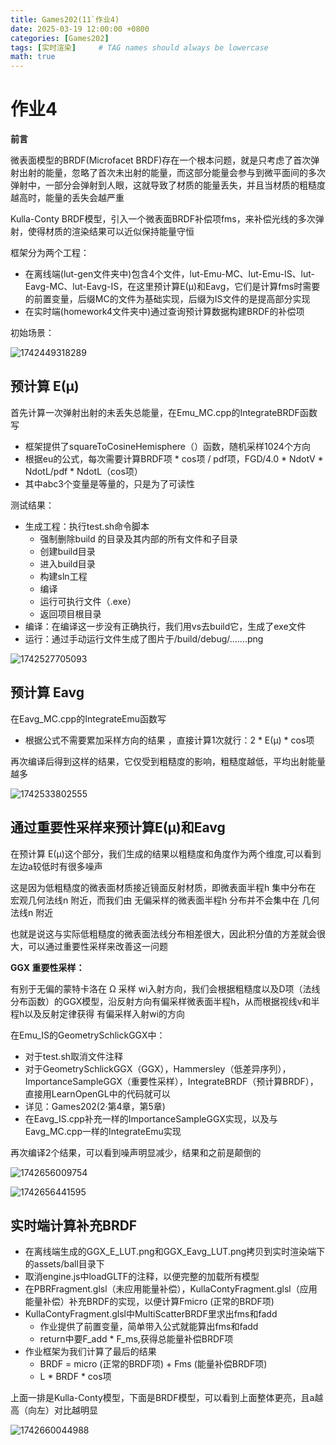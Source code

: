 ```yaml
---
title: Games202(11`作业4)
date: 2025-03-19 12:00:00 +0800
categories: [Games202]
tags: [实时渲染]     # TAG names should always be lowercase
math: true
---
```

# 作业4

**前言**

微表面模型的BRDF(Microfacet BRDF)存在一个根本问题，就是只考虑了首次弹射出射的能量，忽略了首次未出射的能量，而这部分能量会参与到微平面间的多次弹射中，一部分会弹射到人眼，这就导致了材质的能量丢失，并且当材质的粗糙度越高时，能量的丢失会越严重

Kulla-Conty BRDF模型，引入一个微表面BRDF补偿项fms，来补偿光线的多次弹射，使得材质的渲染结果可以近似保持能量守恒

框架分为两个工程：

* 在离线端(lut-gen文件夹中)包含4个文件，lut-Emu-MC、lut-Emu-IS、lut-Eavg-MC、lut-Eavg-IS，在这里预计算E(μ)和Eavg，它们是计算fms时需要的前置变量，后缀MC的文件为基础实现，后缀为IS文件的是提高部分实现
* 在实时端(homework4文件夹中)通过查询预计算数据构建BRDF的补偿项

初始场景：

![1742449318289](/assets/img/blog/Games202/初始场景.png)

## 预计算 E(μ)

首先计算一次弹射出射的未丢失总能量，在Emu_MC.cpp的IntegrateBRDF函数写

* 框架提供了squareToCosineHemisphere（）函数，随机采样1024个方向
* 根据eu的公式，每次需要计算BRDF项 * cos项 / pdf项，FGD/4.0 * NdotV * NdotL/pdf * NdotL（cos项）
* 其中abc3个变量是等量的，只是为了可读性

测试结果：

* 生成工程：执行test.sh命令脚本
  * 强制删除build 的目录及其内部的所有文件和子目录
  * 创建build目录
  * 进入build目录
  * 构建sln工程
  * 编译
  * 运行可执行文件（.exe）
  * 返回项目根目录
* 编译：在编译这一步没有正确执行，我们用vs去build它，生成了exe文件
* 运行：通过手动运行文件生成了图片于/build/debug/…….png

![1742527705093](/assets/img/blog/Games202/eu预计算.png)

## 预计算 Eavg

在Eavg_MC.cpp的IntegrateEmu函数写

* 根据公式不需要累加采样方向的结果 ，直接计算1次就行：2 * E(μ) * cos项

再次编译后得到这样的结果，它仅受到粗糙度的影响，粗糙度越低，平均出射能量越多

![1742533802555](/assets/img/blog/Games202/eavg预计算.png)

## 通过重要性采样来预计算E(μ)和Eavg

在预计算 E(μ)这个部分，我们生成的结果以粗糙度和角度作为两个维度,可以看到左边a较低时有很多噪声

这是因为低粗糙度的微表面材质接近镜面反射材质，即微表面半程h 集中分布在 宏观几何法线n 附近，而我们由 无偏采样的微表面半程h 分布并不会集中在 几何法线n 附近

也就是说这与实际低粗糙度的微表面法线分布相差很大，因此积分值的方差就会很大，可以通过重要性采样来改善这一问题

**GGX 重要性采样：**

有别于无偏的蒙特卡洛在 Ω 采样 wi入射方向，我们会根据粗糙度以及D项（法线分布函数）的GGX模型，沿反射方向有偏采样微表面半程h，从而根据视线v和半程h以及反射定律获得 有偏采样入射wi的方向

在Emu_IS的GeometrySchlickGGX中：

* 对于test.sh取消文件注释
* 对于GeometrySchlickGGX（GGX），Hammersley（低差异序列），ImportanceSampleGGX（重要性采样），IntegrateBRDF（预计算BRDF），直接用LearnOpenGL中的代码就可以
* 详见：Games202(2·第4章，第5章)
* 在Eavg_IS.cpp补充一样的ImportanceSampleGGX实现，以及与Eavg_MC.cpp一样的IntegrateEmu实现

再次编译2个结果，可以看到噪声明显减少，结果和之前是颠倒的

![1742656009754](/assets/img/blog/Games202/重要性Eu.png)

![1742656441595](/assets/img/blog/Games202/重要性Eavg.png)

## 实时端计算补充BRDF

* 在离线端生成的GGX_E_LUT.png和GGX_Eavg_LUT.png拷贝到实时渲染端下的assets/ball目录下
* 取消engine.js中loadGLTF的注释，以便完整的加载所有模型
* 在PBRFragment.glsl（未应用能量补偿），KullaContyFragment.glsl（应用能量补偿）补充BRDF的实现，以便计算Fmicro (正常的BRDF项)
* KullaContyFragment.glsl中MultiScatterBRDF里求出fms和fadd
  * 作业提供了前置变量，简单带入公式就能算出fms和fadd
  * return中要F_add * F_ms,获得总能量补偿BRDF项
* 作业框架为我们计算了最后的结果
  * BRDF = micro (正常的BRDF项) + Fms (能量补偿BRDF项)
  * L * BRDF * cos项

上面一排是Kulla-Conty模型，下面是BRDF模型，可以看到上面整体更亮，且a越高（向左）对比越明显

![1742660044988](/assets/img/blog/Games202/渲染结果.png)




